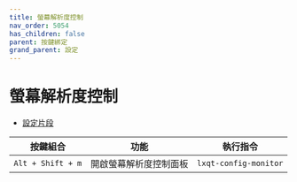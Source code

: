 ```yaml
---
title: 螢幕解析度控制
nav_order: 5054
has_children: false
parent: 按鍵綁定
grand_parent: 設定
---
```



# 螢幕解析度控制

* [設定片段](https://github.com/samwhelp/fedora-lxqt-adjustment/tree/main/prototype/main/lxqt-config/Main/asset/overlay/etc/skel/.config/openbox/helper/share/gen/openbox-gen-rc/Section/Keybind/MonitorBrightness.php#L3-L11)

| 按鍵組合          | 功能             | 執行指令                                    |
| ----------------- | ---------------- | ------------------------------------------- |
| `Alt + Shift + m` | 開啟螢幕解析度控制面板 | `lxqt-config-monitor`                       |
